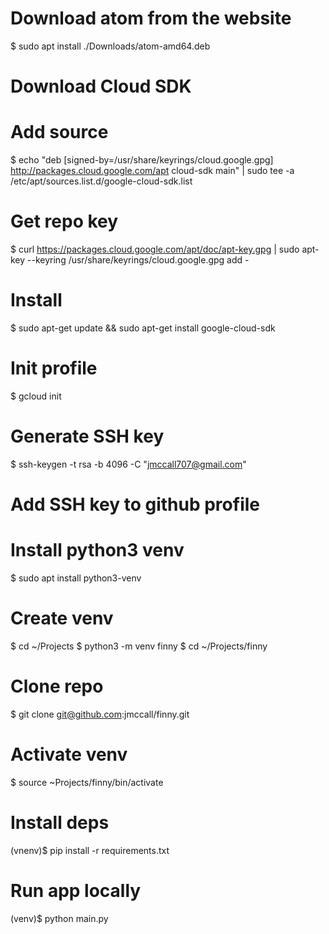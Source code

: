 # Download atom from the website
$ sudo apt install ./Downloads/atom-amd64.deb

# Download Cloud SDK
# Add source
$ echo "deb [signed-by=/usr/share/keyrings/cloud.google.gpg] http://packages.cloud.google.com/apt cloud-sdk main" | sudo tee -a /etc/apt/sources.list.d/google-cloud-sdk.list

# Get repo key
$ curl https://packages.cloud.google.com/apt/doc/apt-key.gpg | sudo apt-key --keyring /usr/share/keyrings/cloud.google.gpg add -

# Install
$ sudo apt-get update && sudo apt-get install google-cloud-sdk

# Init profile
$ gcloud init

# Generate SSH key
$ ssh-keygen -t rsa -b 4096 -C "jmccall707@gmail.com"

# Add SSH key to github profile

# Install python3 venv
$ sudo apt install python3-venv

# Create venv
$ cd ~/Projects
$ python3 -m venv finny
$ cd ~/Projects/finny

# Clone repo
$ git clone git@github.com:jmccall/finny.git

# Activate venv
$ source ~Projects/finny/bin/activate

# Install deps
(vnenv)$ pip install -r requirements.txt

# Run app locally
(venv)$ python main.py
